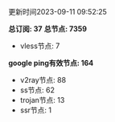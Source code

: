 更新时间2023-09-11 09:52:25

**总订阅: 37**
**总节点: 7359**
- vless节点: 7

**google ping有效节点: 164**
- v2ray节点: 88
- ss节点: 62
- trojan节点: 13
- ssr节点: 1
